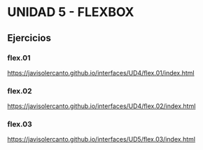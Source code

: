 # UNIDAD 5 - FLEXBOX

## Ejercicios

### flex.01

https://javisolercanto.github.io/interfaces/UD4/flex.01/index.html

### flex.02

https://javisolercanto.github.io/interfaces/UD4/flex.02/index.html

### flex.03

https://javisolercanto.github.io/interfaces/UD5/flex.03/index.html